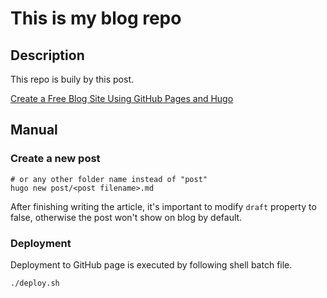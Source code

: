 # This is my blog repo

## Description

This repo is buily by this post.

[Create a Free Blog Site Using GitHub Pages and Hugo](https://youngkin.github.io/post/createafreeblogsite/)

## Manual

### Create a new post

```
# or any other folder name instead of "post"
hugo new post/<post filename>.md
```

After finishing writing the article, it's important to modify ```draft``` property to false, otherwise the post won't show on blog by default.

### Deployment

Deployment to GitHub page is executed by following shell batch file.

```
./deploy.sh
```